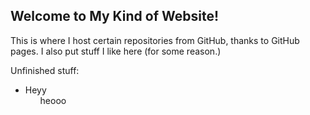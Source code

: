 ## Welcome to My Kind of Website!

This is where I host certain repositories from GitHub, thanks to GitHub pages. I also put stuff I like here (for some reason.)

Unfinished stuff:
<ul>
  <li>
    Heyy
    <ul>
      heooo
    </ul>
  </li>
</ul>
